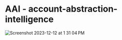 # AAI - account-abstraction-intelligence

![Screenshot 2023-12-12 at 1 31 04 PM](https://github.com/aa-labs/AAI/assets/42104907/8ba22ac9-6930-427f-9da0-fc5ad2718217)

